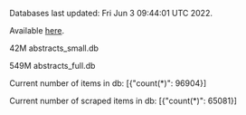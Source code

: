 Databases last updated: Fri Jun  3 09:44:01 UTC 2022. 

Available [here](https://github.com/cbeauhilton/ash-db/releases).


42M	abstracts_small.db

549M	abstracts_full.db

Current number of items in db:
[{"count(*)": 96904}]

Current number of scraped items in db:
[{"count(*)": 65081}]
